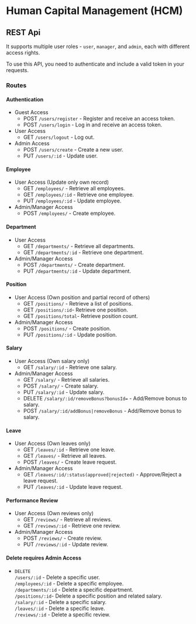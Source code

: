 # Human Capital Management (HCM)


## REST Api

It supports multiple user roles - `user`, `manager`, and `admin`, each with different access rights.

To use this API, you need to authenticate and include a valid token in your requests.

### Routes

#### Authentication

- Guest Access
  - POST `/users/register` - Register and receive an access token.
  - POST `/users/login` - Log in and receive an access token.
- User Access
  - GET `/users/logout` - Log out.
- Admin Access
  - POST `/users/create` - Create a new user. 
  - PUT `/users/:id` - Update user. 

#### Employee

- User Access (Update only own record)
  - GET `/employees/` - Retrieve all employees.
  - GET `/employees/:id` - Retrieve one employee.
  - PUT `/employees/:id` - Update employee.
- Admin/Manager Access
  - POST `/employees/` - Create employee. 

#### Department

- User Access
  - GET `/departments/` - Retrieve all departments.
  - GET `/departments/:id` - Retrieve one department.
- Admin/Manager Access
  - POST `/departments/` - Create department.
  - PUT `/departments/:id` - Update department.

#### Position

- User Access (Own position and partial record of others)
  - GET `/positions/` - Retrieve a list of positions.
  - GET `/positions/:id`- Retrieve one position.
  - GET `/positions/total`- Retrieve position count.
- Admin/Manager Access
  - POST `/positions/` - Create position.
  - PUT `/positions/:id` - Update position.

#### Salary

- User Access (Own salary only)
  - GET `/salary/:id` - Retrieve one salary.
- Admin/Manager Access
  - GET `/salary/` - Retrieve all salaries.
  - POST `/salary/` - Create salary.
  - PUT `/salary/:id` - Update salary.
  - DELETE `/salary/:id/removeBonus?bonusId=` - Add/Remove bonus to salary.
  - POST `/salary/:id/addBonus|removeBonus` - Add/Remove bonus to salary.

#### Leave

- User Access (Own leaves only)
  - GET `/leaves/:id` - Retrieve one leave.
  - GET `/leaves/` - Retrieve all leaves.
  - POST `/leaves/` - Create leave request.
- Admin/Manager Access
  - GET `/leaves/:id/:status(approved|rejected)` - Approve/Reject a leave request.
  - PUT `/leaves/:id` - Update leave request.

#### Performance Review

- User Access (Own reviews only)
  - GET `/reviews/` - Retrieve all reviews.
  - GET `/reviews/:id` - Retrieve one review.
- Admin/Manager Access
  - POST `/reviews/` - Create review.
  - PUT `/reviews/:id` - Update review.

#### Delete requires Admin Access
- `DELETE`  
  `/users/:id` - Delete a specific user.    
  `/employees/:id` - Delete a specific employee.     
  `/departments/:id` - Delete a specific department.    
  `/positions/:id`- Delete a specific position and related salary.  
  `/salary/:id` - Delete a specific salary.  
  `/leaves/:id` - Delete a specific leave.  
  `/reviews/:id` - Delete a specific review.


